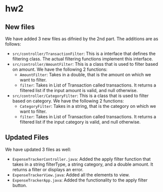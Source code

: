 # hw2

## New files
We have added 3 new files as difnied by the 2nd part. The additions are as follows:

 - `src/controller/TransactionFilter`: This is a interface that defines the filtering class. The actual filtering functions implement this interface. 
 - `src/controller/AmountFilter`: This is a class that is used to filter based on amount. We have the following 2 functions:
    -  `AmountFilter`: Takes in a double, that is the amount on which we want to filter.
    - `filter`: Takes in List of Transaction called transactions. It returns a filtered list if the input amount is valid, and null otherwise.
 - `src/controller/CategoryFilter`: This is a class that is used to filter based on category. We have the following 2 functions:
    -  `CategoryFilter`: Takes in a string, that is the category on which we want to filter.
    - `filter`: Takes in List of Transaction called transactions. It returns a filtered list if the input category is valid, and null otherwise.


## Updated Files
We have updated 3 files as well:
 - `ExpenseTrackerController.java`: Added the apply filter function that takes in a string filterType, a string category, and a double amount. It returns a filter or displays an error. 
 - `ExpenseTrackerView.java`: Added all the elements to view. 
  - `ExpenseTrackerApp.java`: Added the functionality to the apply filter button. 